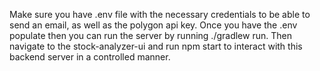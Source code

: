 Make sure you have .env file with the necessary credentials to be able to send an email, as well as the polygon api key.
Once you have the .env populate then you can run the server by running ./gradlew run.
Then navigate to the stock-analyzer-ui and run npm start to interact with this backend server in a controlled manner.
